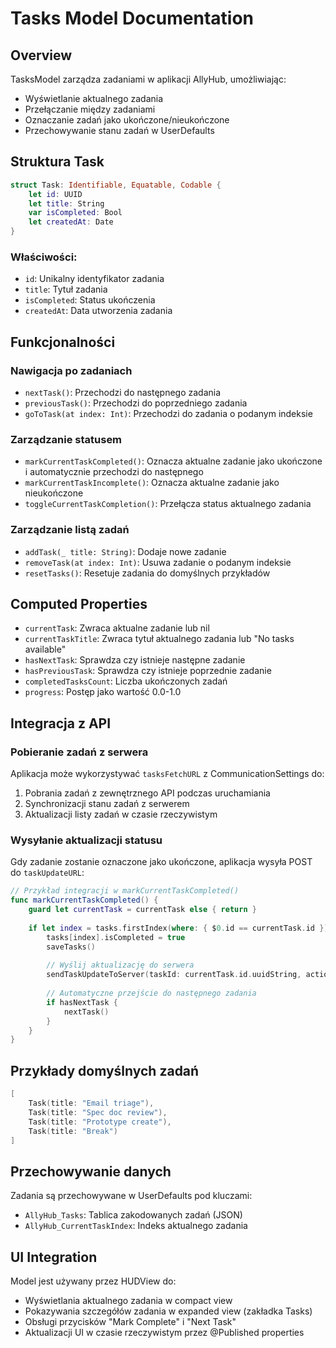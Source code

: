 # Tasks Model Documentation

## Overview
TasksModel zarządza zadaniami w aplikacji AllyHub, umożliwiając:
- Wyświetlanie aktualnego zadania
- Przełączanie między zadaniami
- Oznaczanie zadań jako ukończone/nieukończone
- Przechowywanie stanu zadań w UserDefaults

## Struktura Task

```swift
struct Task: Identifiable, Equatable, Codable {
    let id: UUID
    let title: String
    var isCompleted: Bool
    let createdAt: Date
}
```

### Właściwości:
- `id`: Unikalny identyfikator zadania
- `title`: Tytuł zadania
- `isCompleted`: Status ukończenia
- `createdAt`: Data utworzenia zadania

## Funkcjonalności

### Nawigacja po zadaniach
- `nextTask()`: Przechodzi do następnego zadania
- `previousTask()`: Przechodzi do poprzedniego zadania
- `goToTask(at index: Int)`: Przechodzi do zadania o podanym indeksie

### Zarządzanie statusem
- `markCurrentTaskCompleted()`: Oznacza aktualne zadanie jako ukończone i automatycznie przechodzi do następnego
- `markCurrentTaskIncomplete()`: Oznacza aktualne zadanie jako nieukończone
- `toggleCurrentTaskCompletion()`: Przełącza status aktualnego zadania

### Zarządzanie listą zadań
- `addTask(_ title: String)`: Dodaje nowe zadanie
- `removeTask(at index: Int)`: Usuwa zadanie o podanym indeksie
- `resetTasks()`: Resetuje zadania do domyślnych przykładów

## Computed Properties

- `currentTask`: Zwraca aktualne zadanie lub nil
- `currentTaskTitle`: Zwraca tytuł aktualnego zadania lub "No tasks available"
- `hasNextTask`: Sprawdza czy istnieje następne zadanie
- `hasPreviousTask`: Sprawdza czy istnieje poprzednie zadanie
- `completedTasksCount`: Liczba ukończonych zadań
- `progress`: Postęp jako wartość 0.0-1.0

## Integracja z API

### Pobieranie zadań z serwera
Aplikacja może wykorzystywać `tasksFetchURL` z CommunicationSettings do:
1. Pobrania zadań z zewnętrznego API podczas uruchamiania
2. Synchronizacji stanu zadań z serwerem
3. Aktualizacji listy zadań w czasie rzeczywistym

### Wysyłanie aktualizacji statusu
Gdy zadanie zostanie oznaczone jako ukończone, aplikacja wysyła POST do `taskUpdateURL`:

```swift
// Przykład integracji w markCurrentTaskCompleted()
func markCurrentTaskCompleted() {
    guard let currentTask = currentTask else { return }
    
    if let index = tasks.firstIndex(where: { $0.id == currentTask.id }) {
        tasks[index].isCompleted = true
        saveTasks()
        
        // Wyślij aktualizację do serwera
        sendTaskUpdateToServer(taskId: currentTask.id.uuidString, action: "completed")
        
        // Automatyczne przejście do następnego zadania
        if hasNextTask {
            nextTask()
        }
    }
}
```

## Przykłady domyślnych zadań
```swift
[
    Task(title: "Email triage"),
    Task(title: "Spec doc review"), 
    Task(title: "Prototype create"),
    Task(title: "Break")
]
```

## Przechowywanie danych
Zadania są przechowywane w UserDefaults pod kluczami:
- `AllyHub_Tasks`: Tablica zakodowanych zadań (JSON)
- `AllyHub_CurrentTaskIndex`: Indeks aktualnego zadania

## UI Integration
Model jest używany przez HUDView do:
- Wyświetlania aktualnego zadania w compact view
- Pokazywania szczegółów zadania w expanded view (zakładka Tasks)
- Obsługi przycisków "Mark Complete" i "Next Task"
- Aktualizacji UI w czasie rzeczywistym przez @Published properties